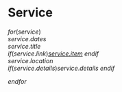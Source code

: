 # Service
$for(service)$  
$service.dates$  
$service.title$  
$if(service.link)$<a href="$service.link$">$service.item$</a>  $endif$  
$service.location$  
$if(service.details)$$service.details$  $endif$

$endfor$
